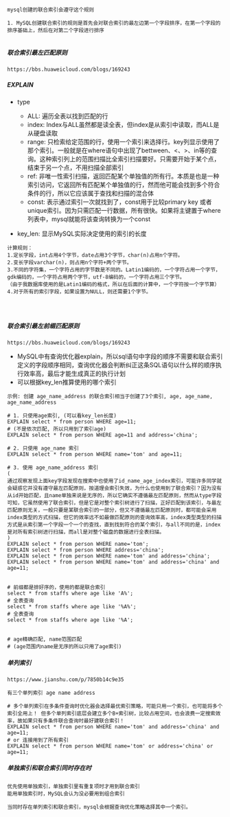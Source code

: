 ```
mysql创建的联合索引会遵守这个规则
```

```
1. MySQL创建联合索引的规则是首先会对联合索引的最左边第一个字段排序，在第一个字段的排序基础上，然后在对第二个字段进行排序


```



##### 联合索引最左匹配原则

```
https://bbs.huaweicloud.com/blogs/169243
```


##### EXPLAIN

- type
  - ALL: 遍历全表以找到匹配的行
  - index: Index与ALL虽然都是读全表，但index是从索引中读取，而ALL是从硬盘读取
  - range: 只检索给定范围的行，使用一个索引来选择行。key列显示使用了那个索引。一般就是在where语句中出现了bettween、<、>、in等的查询。这种索引列上的范围扫描比全索引扫描要好。只需要开始于某个点，结束于另一个点，不用扫描全部索引
  - ref: 非唯一性索引扫描，返回匹配某个单独值的所有行。本质是也是一种索引访问，它返回所有匹配某个单独值的行，然而他可能会找到多个符合条件的行，所以它应该属于查找和扫描的混合体
  - const: 表示通过索引一次就找到了，const用于比较primary key 或者 unique索引。因为只需匹配一行数据，所有很快。如果将主键置于where列表中，mysql就能将该查询转换为一个const

- key_len: 显示MySQL实际决定使用的索引的长度

  

```
计算规则：
1.定长字段，int占用4个字节，date占用3个字节，char(n)占用n个字符。
2.变长字段varchar(n)，则占用n个字符+两个字节。
3.不同的字符集，一个字符占用的字节数是不同的。Latin1编码的，一个字符占用一个字节，gdk编码的，一个字符占用两个字节，utf-8编码的，一个字符占用三个字节。
（由于我数据库使用的是Latin1编码的格式，所以在后面的计算中，一个字符按一个字节算）
4.对于所有的索引字段，如果设置为NULL，则还需要1个字节。




```

##### 联合索引最左前缀匹配原则

```
https://bbs.huaweicloud.com/blogs/169243

```

- MySQL中有查询优化器explain，所以sql语句中字段的顺序不需要和联合索引定义的字段顺序相同，查询优化器会判断纠正这条SQL语句以什么样的顺序执行效率高，最后才能生成真正的执行计划
- 可以根据key_len推算使用的哪个索引

```
示例: 创建 age_name_address 的联合索引相当于创建了3个索引, age, age_name, age_name_address

# 1. 只使用age索引, (可以看key_len长度)
EXPLAIN select * from person WHERE age=11;
# (不是依次匹配, 所以只用到了索引age)
EXPLAIN select * from person WHERE age=11 and address='china';

# 2. 只使用 age_name 索引
EXPLAIN select * from person WHERE name='tom' and age=11;

# 3. 使用 age_name_address 索引
(
通过观察发现上面key字段发现在搜索中也使用了id_name_age_index索引，可能许多同学就会疑惑它并没有遵守最左匹配原则，按道理会索引失效，为什么也使用到了联合索引？因为没有从id开始匹配，且name单独来说是无序的，所以它确实不遵循最左匹配原则，然而从type字段可知，它虽然使用了联合索引，但是它是对整个索引树进行了扫描，正好匹配到该索引，与最左匹配原则无关，一般只要是某联合索引的一部分，但又不遵循最左匹配原则时，都可能会采用index类型的方式扫描，但它的效率远不如最做匹配原则的查询效率高，index类型类型的扫描方式是从索引第一个字段一个一个的查找，直到找到符合的某个索引，与all不同的是，index是对所有索引树进行扫描，而all是对整个磁盘的数据进行全表扫描。
)
EXPLAIN select * from person WHERE name='tom';
EXPLAIN select * from person WHERE address='china';
EXPLAIN select * from person WHERE name='tom' and address='china';
EXPLAIN select * from person WHERE name='tom' and address='china' and age=11;


# 前缀都是排好序的，使用的都是联合索引
select * from staffs where age like 'A%';
# 全表查询
select * from staffs where age like '%A%';
# 全表查询
select * from staffs where age like '%A';


# age精确匹配, name范围匹配
# (age范围内name是无序的所以只用了age索引)
```

##### 单列索引

```
https://www.jianshu.com/p/7850b14c9e35

有三个单列索引 age name address

# 多个单列索引在多条件查询时优化器会选择最优索引策略，可能只用一个索引，也可能将多个索引全用上！ 但多个单列索引底层会建立多个B+索引树，比较占用空间，也会浪费一定搜索效率，故如果只有多条件联合查询时最好建联合索引！
EXPLAIN select * from person WHERE name='tom' and address='china' and age=11;
# or 连接用到了所有索引
EXPLAIN select * from person WHERE name='tom' or address='china' or age=11;
```

##### 单独索引和联合索引同时存在时

```
优先使用单独索引，单独索引里有重复项时才用到联合索引
能用单独索引时，MySQL会认为没必要用到组合索引

当同时存在单列索引和联合索引，mysql会根据查询优化策略选择其中一个索引。
```



















